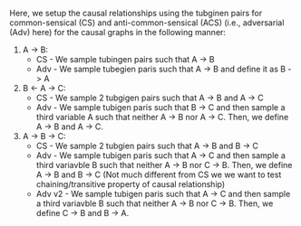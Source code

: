 Here, we setup the causal relationships using the tubginen pairs for common-sensical (CS) and anti-common-sensical (ACS) (i.e., adversarial (Adv) here) for the causal graphs in the following manner:

1. A -> B:
    - CS - We sample tubingen pairs such that A -> B
    - Adv - We sample tubegien paris such that A -> B and define it as B -> A
2. B <- A -> C:
    - CS - We sample 2 tubgigen pairs such that A -> B and A -> C
    - Adv - We sample tubigen paris such that B -> C and then sample a third variable A such that neither A -> B nor A -> C. Then, we define A -> B and A -> C.
3. A -> B -> C:
    - CS - We sample 2 tubgien pairs such that A -> B and B -> C
    - Adv - We sample tubigen paris such  that A -> C and then sample a third variavble B such that neither A -> B nor C -> B. Then, we define A -> B and B -> C (Not much different from CS we we want to test chaining/transitive property of causal relationship)
    - Adv v2 - We sample tubigen paris such  that A -> C and then sample a third variavble B such that neither A -> B nor C -> B. Then, we define C -> B and B -> A.
